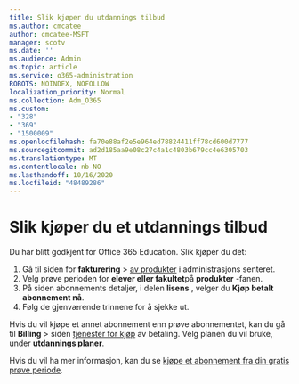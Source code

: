 ```yaml
---
title: Slik kjøper du utdannings tilbud
ms.author: cmcatee
author: cmcatee-MSFT
manager: scotv
ms.date: ''
ms.audience: Admin
ms.topic: article
ms.service: o365-administration
ROBOTS: NOINDEX, NOFOLLOW
localization_priority: Normal
ms.collection: Adm_O365
ms.custom:
- "328"
- "369"
- "1500009"
ms.openlocfilehash: fa70e88af2e5e964ed78824411ff78cd600d7777
ms.sourcegitcommit: ad2d185aa9e08c27c4a1c4803b679cc4e6305703
ms.translationtype: MT
ms.contentlocale: nb-NO
ms.lasthandoff: 10/16/2020
ms.locfileid: "48489286"
---
```

# <a name="how-to-purchase-an-education-offer"></a>Slik kjøper du et utdannings tilbud

Du har blitt godkjent for Office 365 Education. Slik kjøper du det:
  
1. Gå til siden for **fakturering** \> [av produkter](https://go.microsoft.com/fwlink/p/?linkid=842054) i administrasjons senteret.
2. Velg prøve perioden for **elever eller fakultet**på **produkter** -fanen.
3. På siden abonnements detaljer, i delen **lisens** , velger du **Kjøp betalt abonnement nå**.
4. Følg de gjenværende trinnene for å sjekke ut.

Hvis du vil kjøpe et annet abonnement enn prøve abonnementet, kan du gå til **Billing** \> siden [tjenester for kjøp](https://go.microsoft.com/fwlink/p/?linkid=868433) av betaling. Velg planen du vil bruke, under **utdannings planer**.

Hvis du vil ha mer informasjon, kan du se [kjøpe et abonnement fra din gratis prøve periode](https://docs.microsoft.com/microsoft-365/commerce/try-or-buy-microsoft-365#buy-a-subscription-from-your-free-trial).